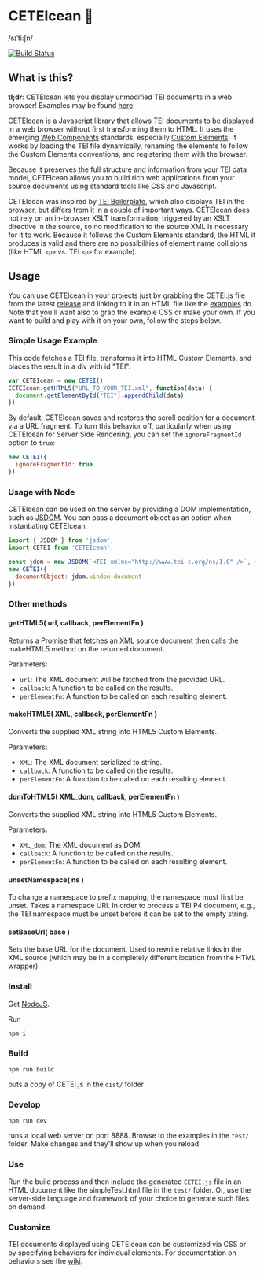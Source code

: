 # CETEIcean 🐳
/sɪˈti:ʃn/

[![Build Status](https://travis-ci.com/TEIC/CETEIcean.svg?branch=master)](https://travis-ci.com/TEIC/CETEIcean)

## What is this?
**tl;dr**: CETEIcean lets you display unmodified TEI documents in a web browser!
Examples may be found  [here](http://teic.github.io/CETEIcean/).

CETEIcean is a Javascript library that allows [TEI](http://tei-c.org)
documents to be displayed in a web browser without first transforming them to
HTML. It uses the emerging [Web Components](http://webcomponents.org) standards,
especially [Custom Elements](http://w3c.github.io/webcomponents/spec/custom/). It 
works by loading the TEI file dynamically, renaming the elements to follow the
Custom Elements conventions, and registering them with the browser.

Because it preserves the full structure and information from your TEI data model,
CETEIcean allows you to build rich web applications from your source documents
using standard tools like CSS and Javascript.

CETEIcean was inspired by
[TEI Boilerplate](https://github.com/GrantLS/TEI-Boilerplate),
which also displays TEI in the browser, but differs from it in a couple of
important ways. CETEIcean does not rely on an in-browser XSLT transformation, 
triggered by an XSLT directive in the source, so no modification to the source XML is
necessary for it to work. Because it follows the Custom Elements standard, the
HTML it produces is valid and there are no possibilities of element name
collisions (like HTML `<p>` vs. TEI `<p>` for example). 

## Usage

You can use CETEIcean in your projects just by grabbing the CETEI.js file from the latest [release](https://github.com/TEIC/CETEIcean/releases) and linking to it in an HTML file like the [examples](http://teic.github.io/CETEIcean/) do. Note that you'll want also to grab the example CSS or make your own. If you want to build and play with it on your own, follow the steps below.

### Simple Usage Example
This code fetches a TEI file, transforms it into HTML Custom Elements, and places the result in a div with id "TEI".

```js
var CETEIcean = new CETEI()
CETEIcean.getHTML5("URL_TO_YOUR_TEI.xml", function(data) {
  document.getElementById("TEI").appendChild(data)
})
```

By default, CETEIcean saves and restores the scroll position for a document via a URL fragment. To turn this behavior off, particularly when using CETEIcean for Server Side Rendering, you can set the `ignoreFragmentId` option to `true`:

```js
new CETEI({
  ignoreFragmentId: true
})
```

### Usage with Node

CETEIcean can be used on the server by providing a DOM implementation, such as [JSDOM](https://github.com/jsdom/jsdom). You can pass a document object as an option when instantiating CETEIcean.

```js
import { JSDOM } from 'jsdom';
import CETEI from 'CETEIcean';

const jdom = new JSDOM(`<TEI xmlns="http://www.tei-c.org/ns/1.0" />`, {contentType: 'text/xml'});
new CETEI({
  documentObject: jdom.window.document
})
```

### Other methods

#### getHTML5( url, callback, perElementFn )
Returns a Promise that fetches an XML source document then calls the makeHTML5 method on the returned document.

Parameters:
* `url`: The XML document will be fetched from the provided URL.
* `callback`: A function to be called on the results.
* `perElementFn`: A function to be called on each resulting element.

#### makeHTML5( XML, callback, perElementFn )
Converts the supplied XML string into HTML5 Custom Elements.

Parameters:
* `XML`: The XML document serialized to string.
* `callback`: A function to be called on the results.
* `perElementFn`: A function to be called on each resulting element.

#### domToHTML5( XML_dom, callback, perElementFn )
Converts the supplied XML string into HTML5 Custom Elements.

Parameters:
* `XML_dom`: The XML document as DOM.
* `callback`: A function to be called on the results.
* `perElementFn`: A function to be called on each resulting element.

#### unsetNamespace( ns )
To change a namespace to prefix mapping, the namespace must first be unset. Takes a namespace URI. In order to process a TEI P4 document, e.g., the TEI namespace must be unset before it can be set to the empty string.

#### setBaseUrl( base )
Sets the base URL for the document. Used to rewrite relative links in the XML source (which may be in a completely different location from the HTML wrapper).

### Install
Get [NodeJS](https://nodejs.org/).

Run
```
npm i
```

### Build
```
npm run build
```
puts a copy of CETEI.js in the `dist/` folder

### Develop
```
npm run dev
```
runs a local web server on port 8888. Browse to the examples in the `test/`
folder. Make changes and they'll show up when you reload.

### Use
Run the build process and then include the generated `CETEI.js` file in an HTML 
document like the simpleTest.html file in the `test/` folder. Or, use the 
server-side language and framework of your choice to generate such files on demand.

### Customize
TEI documents displayed using CETEIcean can be customized via CSS or by specifying
behaviors for individual elements. For documentation on behaviors see the 
[wiki](https://github.com/TEIC/CETEIcean/wiki/Anatomy-of-a-behaviors-object).
